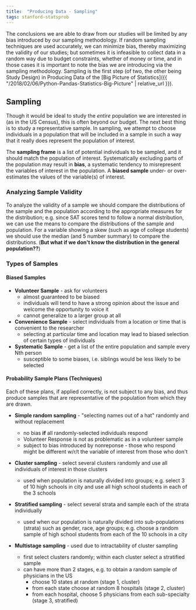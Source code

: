 ```yaml
---
title:  "Producing Data - Sampling"
tags: stanford-statsprob
---
```

The conclusions we are able to draw from our studies will be limited by any bias introduced by our sampling methodology. If random sampling techniques are used accurately, we can minimize bias, thereby maximizing the validity of our studies; but sometimes it is infeasible to collect data in a random way due to budget constraints, whether of money or time, and in those cases it is important to note the bias we are introducing via the sampling methodology. Sampling is the first step (of two, the other being Study Design) in Producing Data of the [Big Picture of Statistics]({{ "/2018/02/06/Python-Pandas-Statistics-Big-Picture" | relative_url }}).

## Sampling
Though it would be ideal to study the _entire_ population we are interested in (as in the US Census), this is often beyond our budget. The next best thing is to study a representative sample. In sampling, we attempt to choose individuals in a population that will be included in a sample in such a way that it really does represent the population of interest.  

The **sampling frame** is a list of potential individuals to be sampled, and it should match the population of interest. Systematically excluding parts of the population may result in **bias**, a systematic tendency to misrepresent the variables of interest in the population. A **biased sample**  under- or over-estimates the values of the variable(s) of interest.

### Analyzing Sample Validity

To analyze the validity of a sample we should compare the distributions of the sample and the population according to the appropriate measures for the distribution; e.g. since SAT scores tend to follow a normal distribution, we can use the means to compare the distributions of the sample and population. For a variable showing a skew (such as age of college students) we should use the median (and 5 number summary) to compare the distributions. (**But what if we don't know the distribution in the general population??**)

### Types of Samples
#### Biased Samples
* **Volunteer Sample** - ask for volunteers
  * almost guaranteed to be biased
  * individuals will tend to have a strong opinion about the issue and welcome the opportunity to voice it
  * cannot generalize to a larger group at all
* **Convenience Sample** - select individuals from a location or time that is convenient to the researcher
  * selecting at particular time and location may lead to biased selection of certain types of individuals
* **Systematic Sample** - get a list of the entire population and sample every Nth person
  * susceptible to some biases, i.e. siblings would be less likely to be selected

#### Probability Sample Plans (Techniques)
Each of these plans, if applied correctly, is not subject to any bias, and thus produce samples that are representative of the population from which they are drawn.

* **Simple random sampling** - "selecting names out of a hat" randomly and without replacement
  * no bias **if** all randomly-selected individuals respond
  * Volunteer Response is not as problematic as in a volunteer sample
  * subject to bias introduced by nonreponse - those who respond might be different w/r/t the variable of interest from those who don't

* **Cluster sampling** - select several clusters randomly and use all individuals of interest in those clusters
  * used when population is naturally divided into groups; e.g. select 3 of 10 high schools in city and use all high school students in each of the 3 schools

* **Stratified sampling** - select several strata and sample each of the strata individually
  * used when our population is naturally divided into sub-populations (strata) such as gender, race, age groups; e.g. choose a random sample of high school students from each of the 10 schools in a city

* **Multistage sampling** - used due to intractability of cluster sampling
  * first select clusters randomly; within each cluster select a stratified sample
  * can have more than 2 stages, e.g. to obtain a random sample of physicians in the US
    * choose 10 states at random (stage 1, cluster)
    * from each state choose at random 8 hospitals (stage 2, cluster)
    * from each hospital, choose 5 physicians from each sub-specialty (stage 3, stratified)
